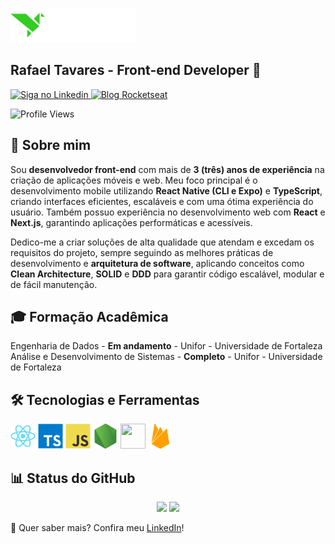 <p align="left">
  <img src="./images/logo.png" width="200"/>
</p>

<h2 align="left"> 
  Rafael Tavares - Front-end Developer 🚀
</h2>

<p align="left">
  <a href="https://www.linkedin.com/in/rafaeld3v/">
    <img alt="Siga no Linkedin" src="https://img.shields.io/badge/-LinkedIn-blue?style=flat-square&logo=Linkedin&logoColor=white&link=https://www.linkedin.com/in/rafaeld3v/">
  </a>
   
  <a href="https://app.rocketseat.com.br/me/rafael">
    <img alt="Blog Rocketseat" src="https://img.shields.io/badge/Blog-Rocketseat-%237159c1?style=flat&logo=ghost">
  </a>  
</p>

<p align="left">
  <img src="http://estruyf-github.azurewebsites.net/api/VisitorHit?user=rafaeld3v&repo=rafaeld3v&countColor=green" alt="Profile Views"/>
</p>

## 🚀 Sobre mim

Sou **desenvolvedor front-end** com mais de **3 (três) anos de experiência** na criação de aplicações móveis e web. Meu foco principal é o desenvolvimento mobile utilizando **React Native (CLI e Expo)** e **TypeScript**, criando interfaces eficientes, escaláveis e com uma ótima experiência do usuário. Também possuo experiência no desenvolvimento web com **React** e **Next.js**, garantindo aplicações performáticas e acessíveis.<br>

Dedico-me a criar soluções de alta qualidade que atendam e excedam os requisitos do projeto, sempre seguindo as melhores práticas de desenvolvimento e **arquitetura de software**, aplicando conceitos como **Clean Architecture**, **SOLID** e **DDD** para garantir código escalável, modular e de fácil manutenção.<br>

## 🎓 Formação Acadêmica

Engenharia de Dados - **Em andamento** - Unifor - Universidade de Fortaleza<br>
Análise e Desenvolvimento de Sistemas - **Completo** - Unifor - Universidade de Fortaleza

## 🛠 Tecnologias e Ferramentas

<p align="left">
  <img src="https://raw.githubusercontent.com/devicons/devicon/master/icons/react/react-original.svg" width="40" height="40"/>
  <img src="https://raw.githubusercontent.com/devicons/devicon/master/icons/typescript/typescript-original.svg" width="40" height="40"/>
  <img src="https://raw.githubusercontent.com/devicons/devicon/master/icons/javascript/javascript-original.svg" width="40" height="40"/>
  <img src="https://raw.githubusercontent.com/devicons/devicon/master/icons/nodejs/nodejs-original.svg" width="40" height="40"/>
  <img src="https://www.vectorlogo.zone/logos/git-scm/git-scm-icon.svg" width="40" height="40"/>
  <img src="https://raw.githubusercontent.com/devicons/devicon/master/icons/firebase/firebase-plain.svg" width="40" height="40"/>
</p>

## 📊 Status do GitHub 

<p align="center">
  <img height='172' src='https://github-readme-stats.vercel.app/api/top-langs/?username=rafaeld3v&layout=compact&theme=dark' />
  <img height='172' src='https://github-readme-stats.vercel.app/api?username=rafaeld3v&show_icons=true&theme=dark' />
</p>

🔗 Quer saber mais? Confira meu [LinkedIn](https://www.linkedin.com/in/rafaeld3v/)!
